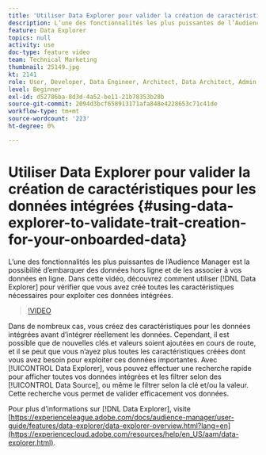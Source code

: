 ```yaml
---
title: 'Utiliser Data Explorer pour valider la création de caractéristiques pour les données intégrées '
description: L’une des fonctionnalités les plus puissantes de l’Audience Manager est la possibilité d’embarquer des données hors ligne et de les associer à vos données en ligne. Dans cette vidéo, découvrez comment utiliser Data Explorer pour vérifier que vous avez créé toutes les caractéristiques nécessaires pour exploiter ces données intégrées.
feature: Data Explorer
topics: null
activity: use
doc-type: feature video
team: Technical Marketing
thumbnail: 25149.jpg
kt: 2141
role: User, Developer, Data Engineer, Architect, Data Architect, Admin, Leader
level: Beginner
exl-id: d52786ba-8d3d-4a52-be11-21b78353b28b
source-git-commit: 2094d3bcf658913171afa848e4228653c71c41de
workflow-type: tm+mt
source-wordcount: '223'
ht-degree: 0%

---
```


# Utiliser Data Explorer pour valider la création de caractéristiques pour les données intégrées {#using-data-explorer-to-validate-trait-creation-for-your-onboarded-data}

L’une des fonctionnalités les plus puissantes de l’Audience Manager est la possibilité d’embarquer des données hors ligne et de les associer à vos données en ligne. Dans cette vidéo, découvrez comment utiliser [!DNL Data Explorer] pour vérifier que vous avez créé toutes les caractéristiques nécessaires pour exploiter ces données intégrées.

>[!VIDEO](https://video.tv.adobe.com/v/25149/?quality=12)

Dans de nombreux cas, vous créez des caractéristiques pour les données intégrées avant d’intégrer réellement les données. Cependant, il est possible que de nouvelles clés et valeurs soient ajoutées en cours de route, et il se peut que vous n’ayez plus toutes les caractéristiques créées dont vous avez besoin pour exploiter ces données importantes. Avec [!UICONTROL Data Explorer], vous pouvez effectuer une recherche rapide pour afficher toutes vos données intégrées et les filtrer selon des [!UICONTROL Data Source], ou même le filtrer selon la clé et/ou la valeur. Cette recherche vous permet de valider efficacement vos données.

Pour plus d’informations sur [!DNL Data Explorer], visite [https://experienceleague.adobe.com/docs/audience-manager/user-guide/features/data-explorer/data-explorer-overview.html?lang=en](https://experiencecloud.adobe.com/resources/help/en_US/aam/data-explorer.html).
